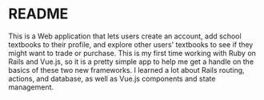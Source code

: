 # README

This is a Web application that lets users create an account, add school textbooks to their profile, and explore other users' textbooks to see if they might want to trade or purchase. This is my first time working with Ruby on Rails and Vue.js, so it is a pretty simple app to help me get a handle on the basics of these two new frameworks. I learned a lot about Rails routing, actions, and database, as well as Vue.js components and state management.
